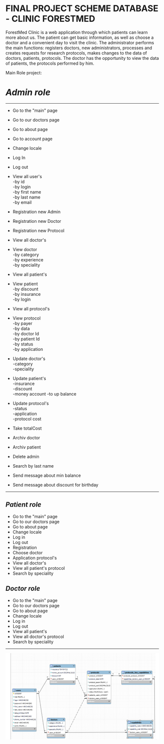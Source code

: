 #  FINAL PROJECT SCHEME DATABASE - CLINIC FORESTMED
ForestMed Clinic is a web application through which patients can learn more about us. The patient can get basic information, as well as choose a doctor and a convenient day to visit the clinic. The administrator performs the main functions: registers doctors, new administrators, processes and creates requests for research protocols, makes changes to the data of doctors, patients, protocols.
The doctor has the opportunity to view the data of patients, the protocols performed by him.

Main Role project:  
#  _Admin role_
___
* Go to the "main" page
* Go to our doctors page  
* Go to about page  
* Go to account page  
* Change locale  
* Log In  
* Log out  

* View all user's  
-by id  
-by login  
-by first name  
-by last name  
-by email  

* Registration new Admin  
* Registration new Doctor 
* Registration new Protocol  

* View all doctor's  

* View doctor  
-by category  
-by experience  
-by speciality  

* View all patient's  

* View patient  
-by discount  
-by insurance  
-by login  

* View all protocol's  

* View protocol  
-by payer  
-by data  
-by doctor Id    
-by patient Id  
-by status  
-by application  

* Update doctor's  
  -category  
  -speciality

* Update patient's   
  -insurance  
  -discount  
  -money account
  -to up balance

* Update protocol's  
-status  
-application  
-protocol cost  

* Take totalCost  
* Archiv doctor  
* Archiv patient  
* Delete admin
* Search by last name 
* Send message about min balance
* Send message about discount for birthday
***    


_Patient role_  
---   
* Go to the "main" page
* Go to our doctors page  
* Go to about page  
* Change locale  
* Log in  
* Log out  
* Registration  
* Choose doctor  
* Application protocol's  
* View all doctor's  
* View all patient's protocol  
* Search by speciality  

_Doctor role_  
 --- 
* Go to the "main" page
* Go to our doctors page  
* Go to about page  
* Change locale   
* Log in  
* Log out  
* View all patient's  
* View all doctor's protocol  
* Search by speciality  
***    

![CLINIC SCHEME](forestmed.png)

